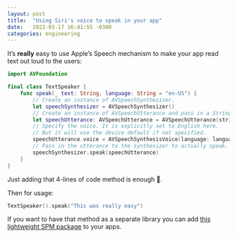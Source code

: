 ```yaml
---
layout: post
title:  "Using Siri's voice to speak in your app"
date:   2022-03-17 16:41:55 -0300
categories: engineering
---
```


It’s **really** easy to use Apple’s Speech mechanism to make your app read text out loud to the users:

```swift
import AVFoundation

final class TextSpeaker {
    func speak(_ text: String, language: String = "en-US") {
        // Create an instance of AVSpeechSynthesizer.
        let speechSynthesizer = AVSpeechSynthesizer()
        // Create an instance of AVSpeechUtterance and pass in a String to be spoken.
        let speechUtterance: AVSpeechUtterance = AVSpeechUtterance(string: text)
        // Specify the voice. It is explicitly set to English here.
        // But it will use the device default if not specified.
        speechUtterance.voice = AVSpeechSynthesisVoice(language: language)
        // Pass in the utterance to the synthesizer to actually speak.
        speechSynthesizer.speak(speechUtterance)
    }
}
```

Just adding that 4-lines of code method is enough 🚀.

Then for usage:

```swift
TextSpeaker().speak("This was really easy")
```

If you want to have that method as a separate library you can add [this lightweight SPM package](https://github.com/mdb1/Speech) to your apps.